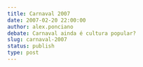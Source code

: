 ```yaml
---
title: Carnaval 2007
date: 2007-02-20 22:00:00
author: alex.ponciano
debate: Carnaval ainda é cultura popular?
slug: carnaval-2007
status: publish 
type: post
---
```



